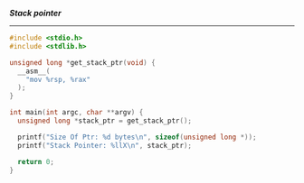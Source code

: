 ***Stack pointer***

-----------------------------------------------------------------------------------------------------------------------

```c
#include <stdio.h>
#include <stdlib.h>

unsigned long *get_stack_ptr(void) {
  __asm__(
    "mov %rsp, %rax"
  );
}

int main(int argc, char **argv) {
  unsigned long *stack_ptr = get_stack_ptr();

  printf("Size Of Ptr: %d bytes\n", sizeof(unsigned long *));
  printf("Stack Pointer: %llX\n", stack_ptr);

  return 0;
}
```
